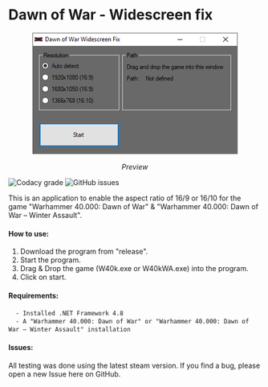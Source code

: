 # Dawn of War - Widescreen fix

<p align="center">
  <kbd>
    <img src="Preview.png"/>
  </kbd>
  <p align="center">
    <i>
      Preview
    </i>
  </p>
</p>

![Codacy grade](https://img.shields.io/codacy/grade/e960d37cc15e447a80dae9d1f83b143b)
![GitHub issues](https://img.shields.io/github/issues/zero334/Dawn-of-War-Widescreen-Fix)

This is an application to enable the aspect ratio of 16/9 or 16/10 for the game "Warhammer 40.000: Dawn of War" & "Warhammer 40.000: Dawn of War – Winter Assault".

#### How to use:
1) Download the program from "release".
2) Start the program.
3) Drag & Drop the game (W40k.exe or W40kWA.exe) into the program.
4) Click on start.


#### Requirements:
   
      - Installed .NET Framework 4.8
      - A "Warhammer 40.000: Dawn of War" or "Warhammer 40.000: Dawn of War – Winter Assault" installation

#### Issues:
All testing was done using the latest steam version. If you find a bug, please open a new Issue here on GitHub.
